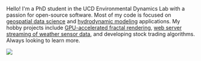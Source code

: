 Hello! I'm a PhD student in the UCD Environmental Dynamics Lab with a passion for open-source software. Most of my code is focused on [geospatial data science](https://github.com/klarrieu/RiverREM) and [hydrodynamic modeling](https://github.com/RiverArchitect/program) applications. My hobby projects include [GPU-accelerated fractal rendering](https://github.com/klarrieu/fractal_explorer), [web server streaming of weather sensor data](https://github.com/klarrieu/weather_station), and developing stock trading algorithms. Always looking to learn more.

![](https://github-readme-stats.vercel.app/api/top-langs/?username=klarrieu&layout=compact&exclude_repo=GEO200CN,ECI249,HYD142&theme=dark)
